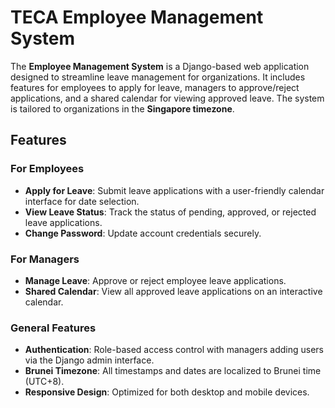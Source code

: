 # TECA Employee Management System

The **Employee Management System** is a Django-based web application designed to streamline leave management for organizations. It includes features for employees to apply for leave, managers to approve/reject applications, and a shared calendar for viewing approved leave. The system is tailored to organizations in the **Singapore timezone**.

## Features

### For Employees
- **Apply for Leave**: Submit leave applications with a user-friendly calendar interface for date selection.
- **View Leave Status**: Track the status of pending, approved, or rejected leave applications.
- **Change Password**: Update account credentials securely.

### For Managers
- **Manage Leave**: Approve or reject employee leave applications.
- **Shared Calendar**: View all approved leave applications on an interactive calendar.

### General Features
- **Authentication**: Role-based access control with managers adding users via the Django admin interface.
- **Brunei Timezone**: All timestamps and dates are localized to Brunei time (UTC+8).
- **Responsive Design**: Optimized for both desktop and mobile devices.
